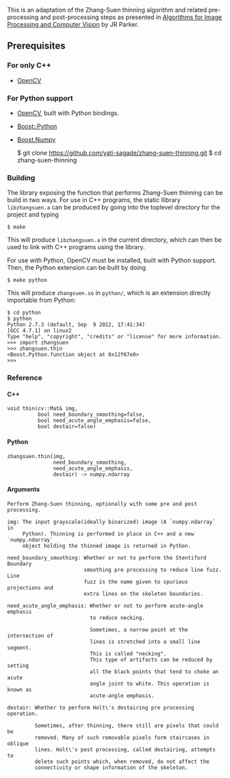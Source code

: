 This is an adaptation of the Zhang-Suen thinning algorithm and related
pre-processing and post-processing steps as presented in [Algorithms for Image
Processing and Computer Vision](http://www.amazon.com/Algorithms-Image-Processing-Computer-Vision/dp/0470643854)
by JR Parker.


Prerequisites
--------------
### For only C++
- [OpenCV][3]

### For Python support
- [OpenCV][3], built with Python bindings.
- [Boost::Python][1]
- [Boost.Numpy][2]


    $ git clone https://github.com/yati-sagade/zhang-suen-thinning.git
    $ cd zhang-suen-thinning

### Building

The library exposing the function that performs Zhang-Suen thinning can be
build in two ways. For use in C++ programs, the static llibrary
`libzhangsuen.a` can be produced by going into the toplevel directory for the
project and typing
    
    $ make

This will produce `libzhangsuen.a` in the current directory, which can then be
used to link with C++ programs using the library.

For use with Python, OpenCV must be installed, built with Python support. Then,
the Python extension can be built by doing

    $ make python

This will produce `zhangsuen.so` in `python/`, which is an extension directly
importable from Python:

    $ cd python
    $ python
    Python 2.7.3 (default, Sep  9 2012, 17:41:34) 
    [GCC 4.7.1] on linux2
    Type "help", "copyright", "credits" or "license" for more information.
    >>> import zhangsuen
    >>> zhangsuen.thin
    <Boost.Python.function object at 0x12f67e0>
    >>>

### Reference

#### C++

    void thin(cv::Mat& img,
              bool need_boundary_smoothing=false,
              bool need_acute_angle_emphasis=false,
              bool destair=false)

#### Python
    zhangsuen.thin(img,
                   need_boundary_smoothing,
                   need_acute_angle_emphasis,
                   destair) -> numpy.ndarray

#### Arguments

    Perform Zhang-Suen thinning, optionally with some pre and post processing.

    img: The input grayscale(ideally binarized) image (A `numpy.ndarray` in
         Python). Thinning is performed in place in C++ and a new `numpy.ndarray`
         object holding the thinned image is returned in Python. 

    need_boundary_smoothing: Whether or not to perform the Stentiford Boundary
                             smoothing pre processing to reduce line fuzz. Line
                             fuzz is the name given to spurious projections and
                             extra lines on the skeleton boundaries.

    need_acute_angle_emphasis: Whether or not to perform acute-angle emphasis
                               to reduce necking. 

                               Sometimes, a narrow point at the intersection of
                               lines is stretched into a small line segment.
                               This is called "necking".
                               This type of artifacts can be reduced by setting
                               all the black points that tend to choke an acute
                               angle joint to white. This operation is known as
                               acute-angle emphasis.

    destair: Whether to perform Holt\'s destairing pre processing operation.

             Sometimes, after thinning, there still are pixels that could be
             removed. Many of such removable pixels form staircases in oblique
             lines. Holt\'s post processing, called destairing, attempts to
             delete such points which, when removed, do not affect the
             connectivity or shape information of the skeleton.

[1]: http://www.boost.org/doc/libs/1_53_0/libs/python/doc/
[2]: https://github.com/ndarray/Boost.NumPy
[3]: http://opencv.org/
